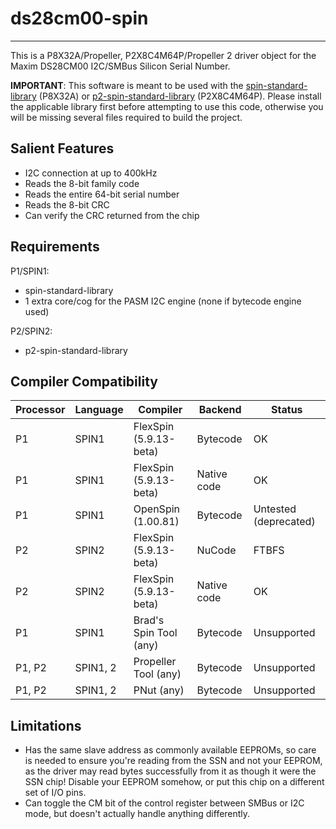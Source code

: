 # ds28cm00-spin 
---------------

This is a P8X32A/Propeller, P2X8C4M64P/Propeller 2 driver object for the Maxim DS28CM00 I2C/SMBus Silicon Serial Number.

**IMPORTANT**: This software is meant to be used with the [spin-standard-library](https://github.com/avsa242/spin-standard-library) (P8X32A) or [p2-spin-standard-library](https://github.com/avsa242/p2-spin-standard-library) (P2X8C4M64P). Please install the applicable library first before attempting to use this code, otherwise you will be missing several files required to build the project.

## Salient Features

* I2C connection at up to 400kHz
* Reads the 8-bit family code
* Reads the entire 64-bit serial number
* Reads the 8-bit CRC
* Can verify the CRC returned from the chip

## Requirements

P1/SPIN1:
* spin-standard-library
* 1 extra core/cog for the PASM I2C engine (none if bytecode engine used)

P2/SPIN2:
* p2-spin-standard-library

## Compiler Compatibility

| Processor | Language | Compiler               | Backend     | Status                |
|-----------|----------|------------------------|-------------|-----------------------|
| P1        | SPIN1    | FlexSpin (5.9.13-beta) | Bytecode    | OK                    |
| P1        | SPIN1    | FlexSpin (5.9.13-beta) | Native code | OK                    |
| P1        | SPIN1    | OpenSpin (1.00.81)     | Bytecode    | Untested (deprecated) |
| P2        | SPIN2    | FlexSpin (5.9.13-beta) | NuCode      | FTBFS                 |
| P2        | SPIN2    | FlexSpin (5.9.13-beta) | Native code | OK                    |
| P1        | SPIN1    | Brad's Spin Tool (any) | Bytecode    | Unsupported           |
| P1, P2    | SPIN1, 2 | Propeller Tool (any)   | Bytecode    | Unsupported           |
| P1, P2    | SPIN1, 2 | PNut (any)             | Bytecode    | Unsupported           |

## Limitations

* Has the same slave address as commonly available EEPROMs, so care is needed to ensure you're reading from the SSN and not your EEPROM, as the driver may read bytes successfully from it as though it were the SSN chip! Disable your EEPROM somehow, or put this chip on a different set of I/O pins.
* Can toggle the CM bit of the control register between SMBus or I2C mode, but doesn't actually handle anything differently.

